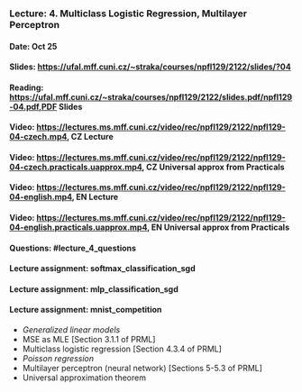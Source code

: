 ### Lecture: 4. Multiclass Logistic Regression, Multilayer Perceptron
#### Date: Oct 25
#### Slides: https://ufal.mff.cuni.cz/~straka/courses/npfl129/2122/slides/?04
#### Reading: https://ufal.mff.cuni.cz/~straka/courses/npfl129/2122/slides.pdf/npfl129-04.pdf,PDF Slides
#### Video: https://lectures.ms.mff.cuni.cz/video/rec/npfl129/2122/npfl129-04-czech.mp4, CZ Lecture
#### Video: https://lectures.ms.mff.cuni.cz/video/rec/npfl129/2122/npfl129-04-czech.practicals.uapprox.mp4, CZ Universal approx from Practicals
#### Video: https://lectures.ms.mff.cuni.cz/video/rec/npfl129/2122/npfl129-04-english.mp4, EN Lecture
#### Video: https://lectures.ms.mff.cuni.cz/video/rec/npfl129/2122/npfl129-04-english.practicals.uapprox.mp4, EN Universal approx from Practicals
#### Questions: #lecture_4_questions
#### Lecture assignment: softmax_classification_sgd
#### Lecture assignment: mlp_classification_sgd
#### Lecture assignment: mnist_competition

- _Generalized linear models_
- MSE as MLE [Section 3.1.1 of PRML]
- Multiclass logistic regression [Section 4.3.4 of PRML]
- _Poisson regression_
- Multilayer perceptron (neural network) [Sections 5-5.3 of PRML]
- Universal approximation theorem
